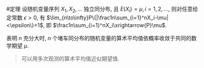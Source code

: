 #定理 设随机变量序列 $X_1,X_2,...$ 独立同分布, 且 $E(X_i)=\mu,i=1,2,...$, 则对任意给定常数 $\epsilon>0$, 有 $\lim_{n\to\infty}P\{|\frac1n\sum_{i=1}^nX_i-\mu|<\epsilon\}=1$, 即 $\frac1n\sum_{i=1}^nX_i\xrightarrow{P}\mu$. 

表明 $n$ 充分大时, $n$ 个堵车同分布的随机变量的算术平均值依概率收敛于共同的数学期望 $\mu$. 

> 可以用多次观测的算术平均值近似期望值. 